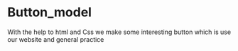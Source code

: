 # Button_model
With the help to html and Css we make some interesting  button which is use our website and general practice
